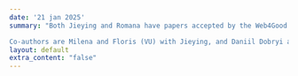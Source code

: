 ```yaml
---
date: '21 jan 2025'
summary: "Both Jieying and Romana have papers accepted by the Web4Good track at The Web Conference (WWW).

Co-authors are Milena and Floris (VU) with Jieying, and Daniil Dobryi and Axel Polleres (Vienna University of Business and Economics) with Romana. Congrats! "
layout: default
extra_content: "false"
---
```

